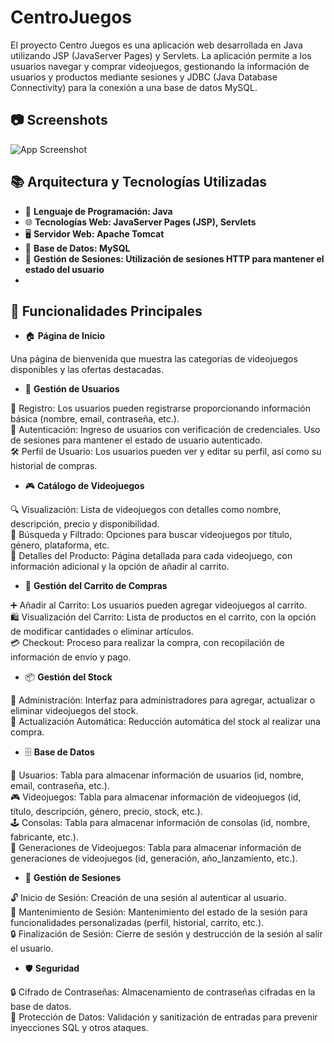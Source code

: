 # CentroJuegos
El proyecto Centro Juegos es una aplicación web desarrollada en Java utilizando JSP (JavaServer Pages) y Servlets. La aplicación permite a los usuarios navegar y comprar videojuegos, gestionando la información de usuarios y productos mediante sesiones y JDBC (Java Database Connectivity) para la conexión a una base de datos MySQL.

## 📷 Screenshots

![App Screenshot](https://borjacamara.es/src/images/app_centrogame.JPG)

## 📚 Arquitectura y Tecnologías Utilizadas

- 📝 **Lenguaje de Programación: Java**
- 🌐 **Tecnologías Web: JavaServer Pages (JSP), Servlets**
- 🖥️ **Servidor Web: Apache Tomcat**
- 💾 **Base de Datos: MySQL**
- 🔐 **Gestión de Sesiones: Utilización de sesiones HTTP para mantener el estado del usuario**
- 
## 🚀 Funcionalidades Principales

- 🏠 **Página de Inicio** 

Una página de bienvenida que muestra las categorías de videojuegos disponibles y las ofertas destacadas.

- 👤 **Gestión de Usuarios** 

📝 Registro: Los usuarios pueden registrarse proporcionando información básica (nombre, email, contraseña, etc.). <br>
🔑 Autenticación: Ingreso de usuarios con verificación de credenciales. Uso de sesiones para mantener el estado de usuario autenticado. <br>
🛠️ Perfil de Usuario: Los usuarios pueden ver y editar su perfil, así como su historial de compras. <br>

- 🎮 **Catálogo de Videojuegos** 

🔍 Visualización: Lista de videojuegos con detalles como nombre, descripción, precio y disponibilidad. <br>
🔎 Búsqueda y Filtrado: Opciones para buscar videojuegos por título, género, plataforma, etc. <br>
📄 Detalles del Producto: Página detallada para cada videojuego, con información adicional y la opción de añadir al carrito. <br>

- 🛒 **Gestión del Carrito de Compras** 

➕ Añadir al Carrito: Los usuarios pueden agregar videojuegos al carrito. <br>
🛍️ Visualización del Carrito: Lista de productos en el carrito, con la opción de modificar cantidades o eliminar artículos. <br>
💳 Checkout: Proceso para realizar la compra, con recopilación de información de envío y pago. <br>

- 📦 **Gestión del Stock**

🔧 Administración: Interfaz para administradores para agregar, actualizar o eliminar videojuegos del stock. <br>
🔄 Actualización Automática: Reducción automática del stock al realizar una compra. <br>

- 🗄️ **Base de Datos** 

👥 Usuarios: Tabla para almacenar información de usuarios (id, nombre, email, contraseña, etc.). <br>
🎮 Videojuegos: Tabla para almacenar información de videojuegos (id, título, descripción, género, precio, stock, etc.). <br>
🕹️ Consolas: Tabla para almacenar información de consolas (id, nombre, fabricante, etc.). <br>
📅 Generaciones de Videojuegos: Tabla para almacenar información de generaciones de videojuegos (id, generación, año_lanzamiento, etc.). <br>

- 🔐 **Gestión de Sesiones** 
  
🔓 Inicio de Sesión: Creación de una sesión al autenticar al usuario. <br>
💼 Mantenimiento de Sesión: Mantenimiento del estado de la sesión para funcionalidades personalizadas (perfil, historial, carrito, etc.). <br>
🔒 Finalización de Sesión: Cierre de sesión y destrucción de la sesión al salir el usuario. <br>

- 🛡️ **Seguridad** <br>

🔒 Cifrado de Contraseñas: Almacenamiento de contraseñas cifradas en la base de datos. <br>
🔐 Protección de Datos: Validación y sanitización de entradas para prevenir inyecciones SQL y otros ataques. <br>


